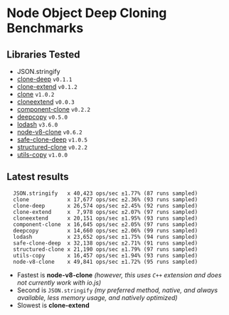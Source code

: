 # Node Object Deep Cloning Benchmarks

## Libraries Tested

- JSON.stringify
- [clone-deep](https://www.npmjs.com/package/clone-deep) `v0.1.1`
- [clone-extend](https://www.npmjs.com/package/clone-extend) `v0.1.2`
- [clone](https://www.npmjs.com/package/clone) `v1.0.2`
- [cloneextend](https://www.npmjs.com/package/cloneextend) `v0.0.3`
- [component-clone](https://www.npmjs.com/package/component-clone) `v0.2.2`
- [deepcopy](https://www.npmjs.com/package/deepcopy) `v0.5.0`
- [lodash](https://www.npmjs.com/package/lodash) `v3.6.0`
- [node-v8-clone](https://www.npmjs.com/package/node-v8-clone) `v0.6.2`
- [safe-clone-deep](https://www.npmjs.com/package/safe-clone-deep) `v1.0.5`
- [structured-clone](https://www.npmjs.com/package/structured-clone) `v0.2.2`
- [utils-copy](https://www.npmjs.com/package/utils-copy) `v1.0.0`

## Latest results

```
  JSON.stringify   x 40,423 ops/sec ±1.77% (87 runs sampled)
  clone            x 17,677 ops/sec ±2.36% (93 runs sampled)
  clone-deep       x 26,574 ops/sec ±2.45% (92 runs sampled)
  clone-extend     x  7,978 ops/sec ±2.07% (97 runs sampled)
  cloneextend      x 20,151 ops/sec ±1.95% (93 runs sampled)
  component-clone  x 16,645 ops/sec ±2.05% (97 runs sampled)
  deepcopy         x 14,660 ops/sec ±2.06% (99 runs sampled)
  lodash           x 23,652 ops/sec ±1.75% (94 runs sampled)
  safe-clone-deep  x 32,138 ops/sec ±2.71% (91 runs sampled)
  structured-clone x 21,190 ops/sec ±1.79% (97 runs sampled)
  utils-copy       x 16,457 ops/sec ±1.94% (93 runs sampled)
  node-v8-clone    x 49,841 ops/sec ±1.72% (95 runs sampled)
```

- Fastest is **node-v8-clone** *(however, this uses `C++` extension and does not currently work with io.js)*
- Second is `JSON.stringify` *(my preferred method, native, and always available, less memory usage, and natively optimized)*
- Slowest is **clone-extend**
